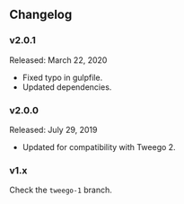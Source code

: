 ## Changelog

### v2.0.1

Released: March 22, 2020

- Fixed typo in gulpfile.
- Updated dependencies.

### v2.0.0

Released: July 29, 2019

- Updated for compatibility with Tweego 2.

### v1.x

Check the `tweego-1` branch.